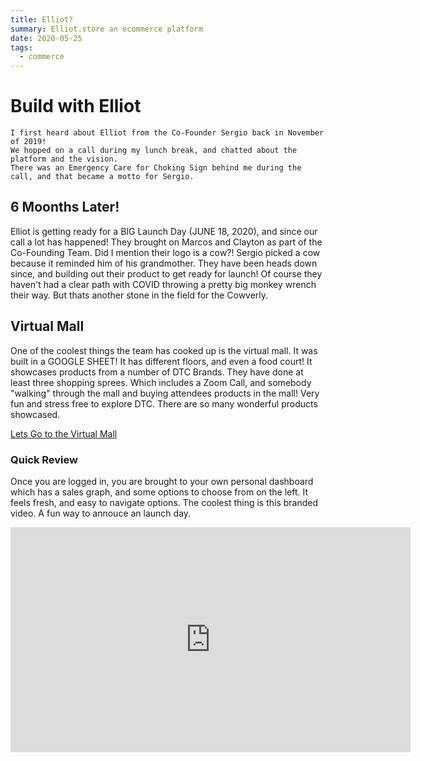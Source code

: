 ```yaml
---
title: Elliot?
summary: Elliot.store an ecommerce platform
date: 2020-05-25
tags:
  - commerce
---
```


# Build with Elliot

    I first heard about Elliot from the Co-Founder Sergio back in November of 2019!
    We hopped on a call during my lunch break, and chatted about the platform and the vision.
    There was an Emergency Care for Choking Sign behind me during the call, and that became a motto for Sergio.

## 6 Moonths Later!

Elliot is getting ready for a BIG Launch Day (JUNE 18, 2020), and since our call a lot has happened!
They brought on Marcos and Clayton as part of the Co-Founding Team.
Did I mention their logo is a cow?! Sergio picked a cow because it reminded him of his grandmother.
They have been heads down since, and building out their product to get ready for launch!
Of course they haven't had a clear path with COVID throwing a pretty big monkey wrench their way. But thats another stone in the field for the Cowverly.

## Virtual Mall

One of the coolest things the team has cooked up is the virtual mall. It was built in a GOOGLE SHEET! It has different floors, and even a food court! It showcases products from a number of DTC Brands. They have done at least three shopping sprees. Which includes a Zoom Call, and somebody "walking" through the mall and buying attendees products in the mall! Very fun and stress free to explore DTC. There are so many wonderful products showcased.

[Lets Go to the Virtual Mall](https://docs.google.com/spreadsheets/d/1TmjD2mLXJAqGnblB_lMOWVtdvddxsxyw52pnt0Kt2hQ/edit#gid=0)

### Quick Review

Once you are logged in, you are brought to your own personal dashboard which has a sales graph, and some options to choose from on the left. It feels fresh, and easy to navigate options.
The coolest thing is this branded video. A fun way to annouce an launch day.

  <iframe title="vimeo-player" src="https://player.vimeo.com/video/417438624" width="640" height="360" frameborder="0" allowfullscreen></iframe>
